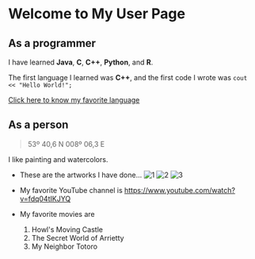 # Welcome to My User Page
## As a programmer
I have learned **Java**, **C**, **C++**, **Python**, and **R**.

The first language I learned was **C++**, and the first code I wrote was `cout << "Hello World!";`

[Click here to know my favorite language](https://github.com/Oooleaf/LabWeek0-1/blob/my-branch/README.md)
## As a person
> 53º 40,6 N 008º 06,3 E

I like painting and watercolors.
  - These are the artworks I have done...
![1](https://user-images.githubusercontent.com/114543429/193435787-b0c1ca21-2210-4af5-875e-3da8c6636f5a.png)
![2](https://user-images.githubusercontent.com/114543429/193435794-a170e78e-2159-45aa-8f63-1e4071f346db.png)
![3](https://user-images.githubusercontent.com/114543429/193435798-6702d779-cf18-481d-ba26-f456d951990e.png)

- My favorite YouTube channel is https://www.youtube.com/watch?v=fdq04tIKJYQ
- My favorite movies are
  1. Howl's Moving Castle
  2. The Secret World of Arrietty
  3. My Neighbor Totoro
   
